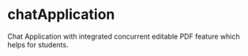 # chatApplication
Chat Application with integrated concurrent editable PDF feature which helps for students.
